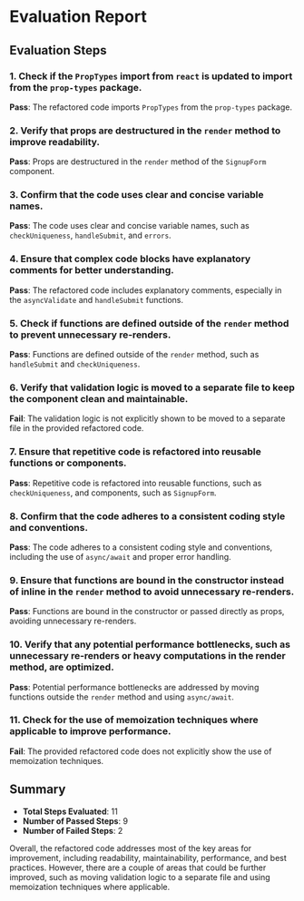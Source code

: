 # Evaluation Report

## Evaluation Steps

### 1. Check if the `PropTypes` import from `react` is updated to import from the `prop-types` package.
**Pass**: The refactored code imports `PropTypes` from the `prop-types` package.

### 2. Verify that props are destructured in the `render` method to improve readability.
**Pass**: Props are destructured in the `render` method of the `SignupForm` component.

### 3. Confirm that the code uses clear and concise variable names.
**Pass**: The code uses clear and concise variable names, such as `checkUniqueness`, `handleSubmit`, and `errors`.

### 4. Ensure that complex code blocks have explanatory comments for better understanding.
**Pass**: The refactored code includes explanatory comments, especially in the `asyncValidate` and `handleSubmit` functions.

### 5. Check if functions are defined outside of the `render` method to prevent unnecessary re-renders.
**Pass**: Functions are defined outside of the `render` method, such as `handleSubmit` and `checkUniqueness`.

### 6. Verify that validation logic is moved to a separate file to keep the component clean and maintainable.
**Fail**: The validation logic is not explicitly shown to be moved to a separate file in the provided refactored code.

### 7. Ensure that repetitive code is refactored into reusable functions or components.
**Pass**: Repetitive code is refactored into reusable functions, such as `checkUniqueness`, and components, such as `SignupForm`.

### 8. Confirm that the code adheres to a consistent coding style and conventions.
**Pass**: The code adheres to a consistent coding style and conventions, including the use of `async/await` and proper error handling.

### 9. Ensure that functions are bound in the constructor instead of inline in the `render` method to avoid unnecessary re-renders.
**Pass**: Functions are bound in the constructor or passed directly as props, avoiding unnecessary re-renders.

### 10. Verify that any potential performance bottlenecks, such as unnecessary re-renders or heavy computations in the render method, are optimized.
**Pass**: Potential performance bottlenecks are addressed by moving functions outside the `render` method and using `async/await`.

### 11. Check for the use of memoization techniques where applicable to improve performance.
**Fail**: The provided refactored code does not explicitly show the use of memoization techniques.

## Summary

- **Total Steps Evaluated**: 11
- **Number of Passed Steps**: 9
- **Number of Failed Steps**: 2

Overall, the refactored code addresses most of the key areas for improvement, including readability, maintainability, performance, and best practices. However, there are a couple of areas that could be further improved, such as moving validation logic to a separate file and using memoization techniques where applicable.